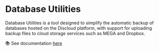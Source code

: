# Database Utilities

Database Utilities is a tool designed to simplify the automatic backup of databases hosted on the Discloud platform, with support for uploading backup files to cloud storage services such as MEGA and Dropbox.

📚 See documentation [here](https://github.com/Cesio137/dbutils/blob/migration/documentation/SETUP.md)
